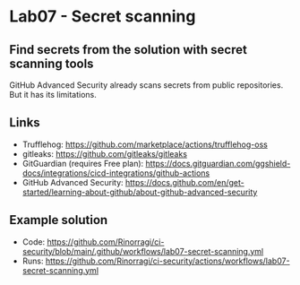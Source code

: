 # Lab07 - Secret scanning

## Find secrets from the solution with secret scanning tools

GitHub Advanced Security already scans secrets from public repositories. But it has its limitations.

## Links

- Trufflehog: <https://github.com/marketplace/actions/trufflehog-oss>
- gitleaks: <https://github.com/gitleaks/gitleaks>
- GitGuardian (requires Free plan): <https://docs.gitguardian.com/ggshield-docs/integrations/cicd-integrations/github-actions>
- GitHub Advanced Security: <https://docs.github.com/en/get-started/learning-about-github/about-github-advanced-security>

## Example solution

- Code: <https://github.com/Rinorragi/ci-security/blob/main/.github/workflows/lab07-secret-scanning.yml>
- Runs: <https://github.com/Rinorragi/ci-security/actions/workflows/lab07-secret-scanning.yml>
